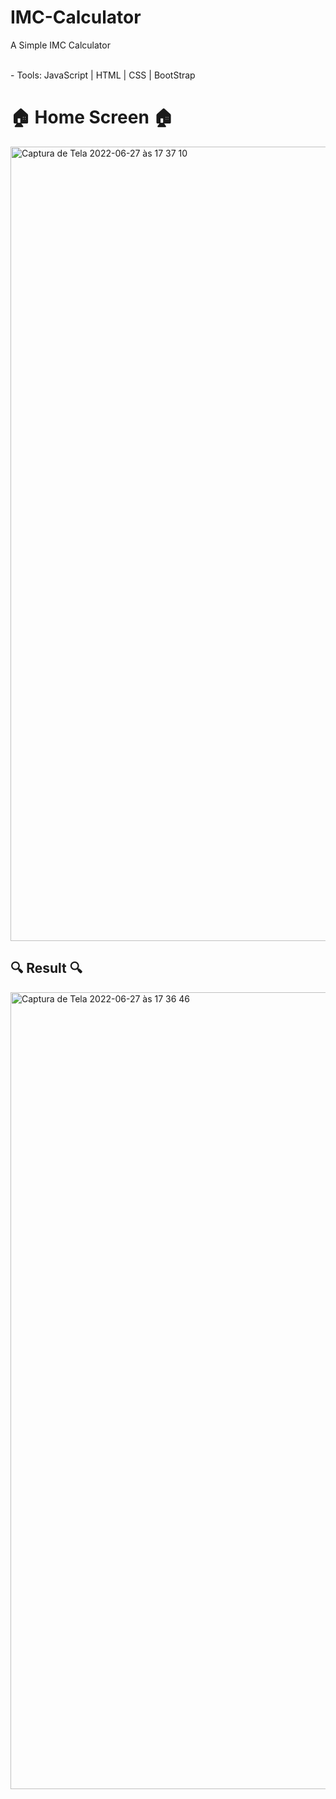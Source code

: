 # IMC-Calculator
<p> A Simple IMC Calculator </p> <br>
- Tools: JavaScript | HTML | CSS | BootStrap

<h1> 🏠 Home Screen 🏠 </h1>
<img width="1271" alt="Captura de Tela 2022-06-27 às 17 37 10" src="https://user-images.githubusercontent.com/100985363/176031301-cf84143f-453a-4e12-8831-119d6b68c187.png">

<h2> 🔍 Result 🔍 </h2>
<img width="1275" alt="Captura de Tela 2022-06-27 às 17 36 46" src="https://user-images.githubusercontent.com/100985363/176031253-c41957ab-5eda-4d87-8324-ea407f6a1e94.png">

